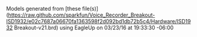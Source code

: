 Models generated from [these file(s)](https://raw.github.com/sparkfun/Voice_Recorder_Breakout-ISD1932/e02c7687a06670fa1363598f2d092bd1db72b5c4/Hardware/ISD1932 Breakout-v21.brd) using EagleUp on 03/23/16 at 19:33:30 -06:00
